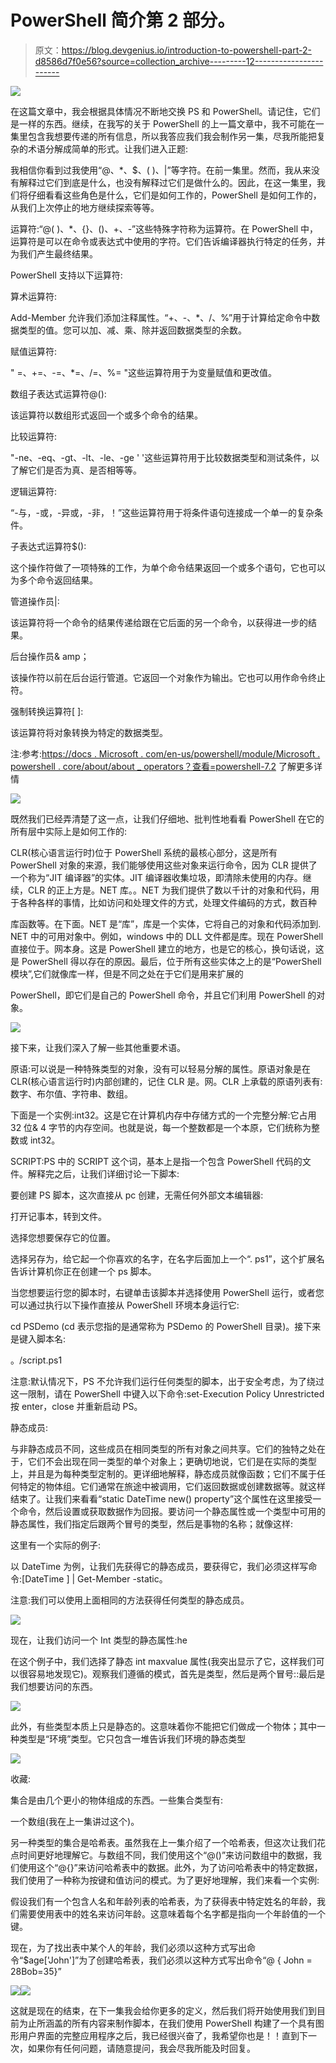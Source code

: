 # PowerShell 简介第 2 部分。

> 原文：<https://blog.devgenius.io/introduction-to-powershell-part-2-d8586d7f0e56?source=collection_archive---------12----------------------->

![](img/2103f333861dfefad9488197d1f77d7c.png)

在这篇文章中，我会根据具体情况不断地交换 PS 和 PowerShell。请记住，它们是一样的东西。继续，在我写的关于 PowerShell 的上一篇文章中，我不可能在一集里包含我想要传递的所有信息，所以我答应我们我会制作另一集，尽我所能把复杂的术语分解成简单的形式。让我们进入正题:

我相信你看到过我使用“@、*、$、( )、|”等字符。在前一集里。然而，我从来没有解释过它们到底是什么，也没有解释过它们是做什么的。因此，在这一集里，我们将仔细看看这些角色是什么，它们是如何工作的，PowerShell 是如何工作的，从我们上次停止的地方继续探索等等。

运算符:“@( )、*、{}、()、+、-”这些特殊字符称为运算符。在 PowerShell 中，运算符是可以在命令或表达式中使用的字符。它们告诉编译器执行特定的任务，并为我们产生最终结果。

PowerShell 支持以下运算符:

算术运算符:

Add-Member 允许我们添加注释属性。“+、-、*、/、%”用于计算给定命令中数据类型的值。您可以加、减、乘、除并返回数据类型的余数。

赋值运算符:

" =、+=、-=、*=、/=、%= "这些运算符用于为变量赋值和更改值。

数组子表达式运算符@():

该运算符以数组形式返回一个或多个命令的结果。

比较运算符:

"-ne、-eq、-gt、-lt、-le、-ge ' '这些运算符用于比较数据类型和测试条件，以了解它们是否为真、是否相等等。

逻辑运算符:

“-与，-或，-异或，-非，！”这些运算符用于将条件语句连接成一个单一的复杂条件。

子表达式运算符$():

这个操作符做了一项特殊的工作，为单个命令结果返回一个或多个语句，它也可以为多个命令返回结果。

管道操作员|:

该运算符将一个命令的结果传递给跟在它后面的另一个命令，以获得进一步的结果。

后台操作员& amp；

该操作符以前在后台运行管道。它返回一个对象作为输出。它也可以用作命令终止符。

强制转换运算符[ ]:

该运算符将对象转换为特定的数据类型。

注:参考:[https://docs . Microsoft . com/en-us/powershell/module/Microsoft . powershell . core/about/about _ operators？查看=powershell-7.2](https://docs.microsoft.com/en-us/powershell/module/microsoft.powershell.core/about/about_operators?view=powershell-7.2) 了解更多详情

![](img/5b87ce0a4fd2c34a6e8b7157a33636d1.png)

既然我们已经弄清楚了这一点，让我们仔细地、批判性地看看 PowerShell 在它的所有层中实际上是如何工作的:

CLR(核心语言运行时)位于 PowerShell 系统的最核心部分，这是所有 PowerShell 对象的来源，我们能够使用这些对象来运行命令，因为 CLR 提供了一个称为“JIT 编译器”的实体。JIT 编译器收集垃圾，即清除未使用的内存。继续，CLR 的正上方是。NET 库。。NET 为我们提供了数以千计的对象和代码，用于各种各样的事情，比如访问和处理文件的方式，处理文件编码的方式，数百种

库函数等。在下面。NET 是“库”，库是一个实体，它将自己的对象和代码添加到. NET 中的可用对象中。例如，windows 中的 DLL 文件都是库。现在 PowerShell 直接位于。网本身。这是 PowerShell 建立的地方，也是它的核心，换句话说，这是 PowerShell 得以存在的原因。最后，位于所有这些实体之上的是“PowerShell 模块”,它们就像库一样，但是不同之处在于它们是用来扩展的

PowerShell，即它们是自己的 PowerShell 命令，并且它们利用 PowerShell 的对象。

![](img/49c333b8d93d80a25107536ca81aa694.png)

接下来，让我们深入了解一些其他重要术语。

原语:可以说是一种特殊类型的对象，没有可以轻易分解的属性。原语对象是在 CLR(核心语言运行时)内部创建的，记住 CLR 是。网。CLR 上承载的原语列表有:数字、布尔值、字符串、数组。

下面是一个实例:int32。这是它在计算机内存中存储方式的一个完整分解:它占用 32 位& 4 字节的内存空间。也就是说，每一个整数都是一个本原，它们统称为整数或 int32。

SCRIPT:PS 中的 SCRIPT 这个词，基本上是指一个包含 PowerShell 代码的文件。解释完之后，让我们详细讨论一下脚本:

要创建 PS 脚本，这次直接从 pc 创建，无需任何外部文本编辑器:

打开记事本，转到文件。

选择您想要保存它的位置。

选择另存为，给它起一个你喜欢的名字，在名字后面加上一个“. ps1”，这个扩展名告诉计算机你正在创建一个 ps 脚本。

当您想要运行您的脚本时，右键单击该脚本并选择使用 PowerShell 运行，或者您可以通过执行以下操作直接从 PowerShell 环境本身运行它:

cd PSDemo (cd 表示您指的是通常称为 PSDemo 的 PowerShell 目录)。接下来是键入脚本名:

。/script.ps1

注意:默认情况下，PS 不允许我们运行任何类型的脚本，出于安全考虑，为了绕过这一限制，请在 PowerShell 中键入以下命令:set-Execution Policy Unrestricted 按 enter，close 并重新启动 PS。

静态成员:

与非静态成员不同，这些成员在相同类型的所有对象之间共享。它们的独特之处在于，它们不会出现在同一类型的单个对象上；更确切地说，它们是在实际的类型上，并且是为每种类型定制的。更详细地解释，静态成员就像函数；它们不属于任何特定的物体组。它们通常在旅途中被调用，它们返回数据或创建数据等。就这样结束了。让我们来看看“static DateTime new() property”这个属性在这里接受一个命令，然后设置或获取数据作为回报。要访问一个静态属性或一个类型中可用的静态属性，我们指定后跟两个冒号的类型，然后是事物的名称；就像这样:

[类型]::东西。

这里有一个实际的例子:

以 DateTime 为例，让我们先获得它的静态成员，要获得它，我们必须这样写命令:[DateTime ] | Get-Member -static。

注意:我们可以使用上面相同的方法获得任何类型的静态成员。

![](img/17de8bf126bef70ff01d6ca5d73499d4.png)

现在，让我们访问一个 Int 类型的静态属性:he

在这个例子中，我们选择了静态 int maxvalue 属性(我突出显示了它，这样我们可以很容易地发现它)。观察我们遵循的模式，首先是类型，然后是两个冒号::最后是我们想要访问的东西。

![](img/1feaf82e496248c2a963ce5c4a45831a.png)

此外，有些类型本质上只是静态的。这意味着你不能把它们做成一个物体；其中一种类型是“环境”类型。它只包含一堆告诉我们环境的静态类型

![](img/5730e2d9788d737447fe37413608f312.png)

收藏:

集合是由几个更小的物体组成的东西。一些集合类型有:

一个数组(我在上一集讲过这个)。

另一种类型的集合是哈希表。虽然我在上一集介绍了一个哈希表，但这次让我们花点时间更好地理解它。与数组不同，我们使用这个“@()”来访问数组中的数据，我们使用这个“@{}”来访问哈希表中的数据。此外，为了访问哈希表中的特定数据，我们使用了一种称为按键和值访问的模式。为了更好地理解，我们来看一个实例:

假设我们有一个包含人名和年龄列表的哈希表，为了获得表中特定姓名的年龄，我们需要使用表中的姓名来访问年龄。这意味着每个名字都是指向一个年龄值的一个键。

现在，为了找出表中某个人的年龄，我们必须以这种方式写出命令“$age['John']”为了创建哈希表，我们必须以这种方式写出命令“@ { John = 28Bob=35}”

![](img/6fc4cd4a03c074985d38a1d8fccd0502.png)![](img/454fc06e2111438b9a4f468eb0962fc0.png)

这就是现在的结束，在下一集我会给你更多的定义，然后我们将开始使用我们到目前为止所涵盖的所有内容来制作脚本，在我们使用 PowerShell 构建了一个具有图形用户界面的完整应用程序之后，我已经很兴奋了，我希望你也是！！直到下一次，如果你有任何问题，请随意提问，我会尽我所能及时回复。